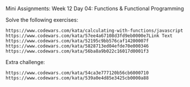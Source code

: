 Mini Assignments: Week 12 Day 04: Functions & Functional Programming

Solve the following exercises:

    https://www.codewars.com/kata/calculating-with-functions/javascript
    https://www.codewars.com/kata/57ee4a67108d3fd9eb0000e7Link Text
    https://www.codewars.com/kata/52195c9bb576caf14200007f
    https://www.codewars.com/kata/5828713ed04efde70e000346
    https://www.codewars.com/kata/56ba8a9b022c16017d0001f3

Extra challenge:

    https://www.codewars.com/kata/54ca3e777120b56cb6000710
    https://www.codewars.com/kata/539a0e4d85e3425cb0000a88

